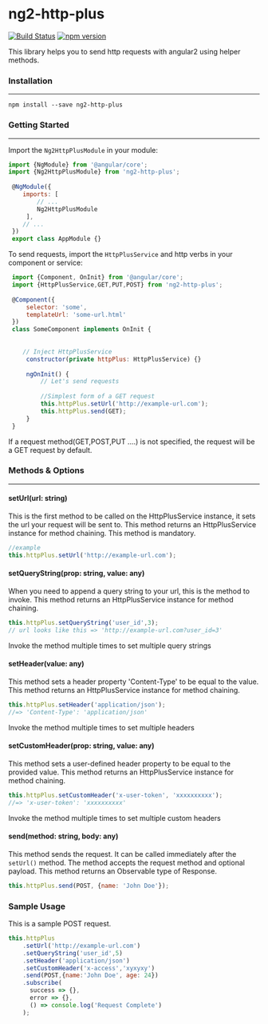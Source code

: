 # **ng2-http-plus**
[![Build Status](https://travis-ci.org/benmalcom/ng2-http-plus.svg?branch=master)](https://travis-ci.org/benmalcom/ng2-http-plus)
[![npm version](https://badge.fury.io/js/ng2-http-plus.svg)](https://badge.fury.io/js/ng2-http-plus)

This library helps you to send http requests with angular2 using helper methods.
  
### Installation

***

```
npm install --save ng2-http-plus
```
     
### Getting Started

***

Import the `Ng2HttpPlusModule` in your module:
    
```javascript
import {NgModule} from '@angular/core';
import {Ng2HttpPlusModule} from 'ng2-http-plus';
 
 @NgModule({
    imports: [
        // ...
        Ng2HttpPlusModule
     ],
    // ...
 })
 export class AppModule {}
```
     
To send requests, import the `HttpPlusService` and http verbs in your component or service:

```javascript
 import {Component, OnInit} from '@angular/core';
 import {HttpPlusService,GET,PUT,POST} from 'ng2-http-plus';
 
 @Component({
     selector: 'some',
     templateUrl: 'some-url.html'
 })
 class SomeComponent implements OnInit {
  
 
    // Inject HttpPlusService
     constructor(private httpPlus: HttpPlusService) {}
 
     ngOnInit() {
         // Let's send requests
         
         //Simplest form of a GET request
         this.httpPlus.setUrl('http://example-url.com');
         this.httpPlus.send(GET);
     }
 }
```
     
If a request method(GET,POST,PUT ....) is not specified, the request will be a GET request 
by default.

### Methods & Options

*** 

#### setUrl(url: string)
   This is the first method to be called on the HttpPlusService instance, it sets 
   the url your request will be sent to. This method returns an HttpPlusService instance
   for method chaining. This method is mandatory.
   
```javascript
//example
this.httpPlus.setUrl('http://example-url.com'); 
```
   
#### setQueryString(prop: string, value: any)
   When you need to append a query string to your url, this is the method to invoke.
   This method returns an HttpPlusService instance for method chaining.

```javascript
this.httpPlus.setQueryString('user_id',3); 
// url looks like this => 'http://example-url.com?user_id=3'
```
    
Invoke the method multiple times to set multiple query strings
 
#### setHeader(value: any)
   This method sets a header property 'Content-Type' to be equal to the value.
   This method returns an HttpPlusService instance for method chaining.

```javascript
this.httpPlus.setHeader('application/json'); 
//=> 'Content-Type': 'application/json'
```
    
Invoke the method multiple times to set multiple headers
   

#### setCustomHeader(prop: string, value: any)
   This method sets a user-defined header property to be equal to the 
   provided value.
   This method returns an HttpPlusService instance for method chaining.

```javascript
this.httpPlus.setCustomHeader('x-user-token', 'xxxxxxxxxx'); 
//=> 'x-user-token': 'xxxxxxxxxx'
```
    
Invoke the method multiple times to set multiple custom headers
   
#### send(method: string, body: any)
   This method sends the request. It can be called immediately after the 
    `setUrl()` method.
   The method accepts the request method and optional payload.
   This method returns an Observable type of Response.

```javascript
this.httpPlus.send(POST, {name: 'John Doe'}); 
```
   
   
### Sample Usage
This is a sample POST request.

```javascript
this.httpPlus
    .setUrl('http://example-url.com')
    .setQueryString('user_id',5)
    .setHeader('application/json')
    .setCustomHeader('x-access','xyxyxy')
    .send(POST,{name:'John Doe', age: 24})
    .subscribe( 
      success => {},
      error => {},
      () => console.log('Request Complete')
    );
```

